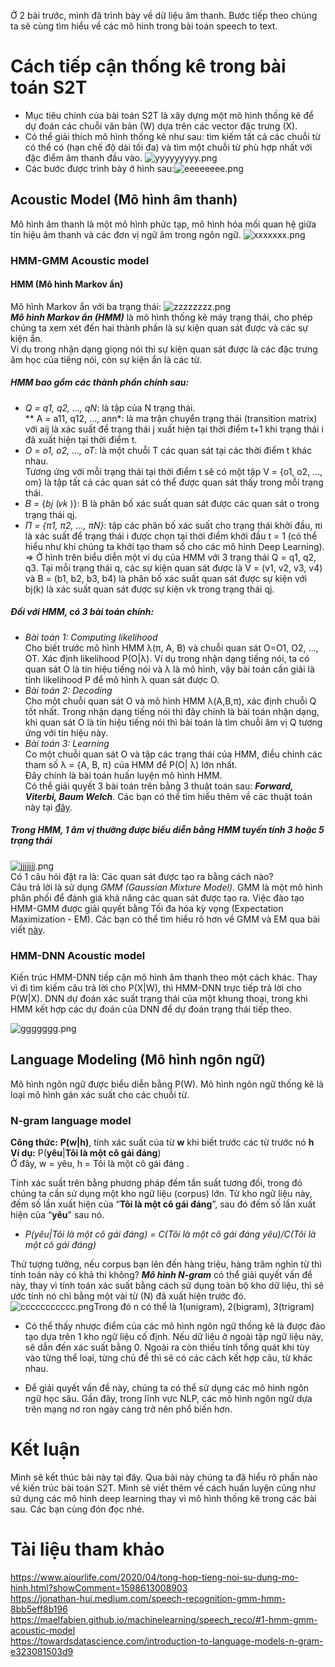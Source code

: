 Ở 2 bài trước, mình đã trình bày về dữ liệu âm thanh. Bước tiếp theo chúng ta sẽ cùng tìm hiểu về các mô hình trong bài toán speech to text.
# Cách tiếp cận thống kê trong bài toán S2T
- Mục tiêu chính của bài toán S2T là xây dựng một mô hình thống kê để dự đoán các chuỗi văn bản (W) dựa trên các vector đặc trưng (X). <br>
- Có thể giải thích mô hình thống kê như sau: tìm kiếm tất cả các chuỗi từ có thể có (hạn chế độ dài tối đa) và tìm một chuỗi từ phù hợp nhất với đặc điểm âm thanh đầu vào.
![yyyyyyyyy.png](https://images.viblo.asia/d6f2e8d4-a23f-4ff0-927e-9c2f36a70d90.png)<br>
- Các bước được trình bày ở hình sau:![eeeeeeee.png](https://images.viblo.asia/580d0f26-246f-4be5-a51c-5cf78abb44a9.png)<br>
## Acoustic Model (Mô hình âm thanh)
Mô hình âm thanh là một mô hình phức tạp, mô hình hóa mối quan hệ giữa tín hiệu âm thanh và các đơn vị ngữ âm trong ngôn ngữ.
![xxxxxxx.png](https://images.viblo.asia/e6c5a519-7ece-4b3e-bbb8-80b1a26793df.png)<br>
### HMM-GMM Acoustic model 
#### HMM (Mô hình Markov ẩn)
Mô hình Markov ẩn với ba trạng thái:
![zzzzzzzz.png](https://images.viblo.asia/82ec2677-2c9b-4537-93f2-068d358b2382.png)<br>
***Mô hình Markov ẩn (HMM)*** là mô hình thống kê máy trạng thái, cho phép chúng ta xem xét đến hai thành phần là sự kiện quan sát được và các sự kiện ẩn. <br>
Ví dụ trong nhận dạng giọng nói thì sự kiện quan sát được là các đặc trưng âm học của tiếng nói, còn sự kiện ẩn là các từ.
#####  HMM bao gồm các thành phần chính sau:
* *Q = q1, q2, …, qN*: là tập của N trạng thái. <br>
** A = a11, q12, …, ann*: là ma trận chuyển trạng thái (transition matrix) với aij là xác suất để trạng thái j xuất hiện tại thời điểm t+1 khi trạng thái i đã xuất hiện tại thời điểm t. <br>
* *O = o1, o2, …, oT*: là một chuỗi T các quan sát tại các thời điểm t khác nhau. <br>
Tương ứng với mỗi trạng thái tại thời điểm t sẽ có một tập V = {o1, o2, …, om} là tập tất cả các quan sát có thể được quan sát thấy trong mỗi trạng thái. 
* 𝐵 = {𝑏𝑗 (𝑣𝑘 )}: B là phân bố xác suất quan sát được các quan sát o trong trạng thái qj.<br>
* *Π = {π1, π2, …, πN}*: tập các phân bố xác suất cho trạng thái khởi đầu, πi là xác suất để trạng thái i được chọn tại thời điểm khởi đầu t = 1 (có thể hiểu như khi chúng ta khởi tạo tham số cho các mô hình Deep Learning).<br>
=> Ở hình trên biểu diễn một ví dụ của HMM với 3 trạng thái Q = q1, q2, q3. Tại mỗi trạng thái q, các sự kiện quan sát được là V = (v1, v2, v3, v4) và B = (b1, b2, b3, b4) là phân bố xác suất quan sát được sự kiện với bj(k) là xác suất quan sát được sự kiện vk trong trạng thái qj. 
##### Đối với HMM, có 3 bài toán chính:
* *Bài toán 1: Computing likelihood*<br>
Cho biết trước mô hình HMM λ(π, A, B) và chuỗi quan sát O=O1, O2, …, OT. Xác định likelihood P(O|λ).
Ví dụ trong nhận dạng tiếng nói, ta có quan sát O là tín hiệu tiếng nói và λ là mô hình, vậy bài toán cần giải là tính likelihood P để mô hình λ quan sát được O.
* *Bài toán 2: Decoding*<br>
Cho một chuỗi quan sát O và mô hình HMM λ(A,B,π), xác định chuỗi Q tốt nhất. 
Trong nhận dạng tiếng nói thì đây chính là bài toán nhận dạng, khi quan sát O là tín hiệu tiếng nói thì bài toán là tìm chuỗi âm vị Q tương ứng với tín hiệu này.
* *Bài toán 3: Learning*<br>
Co một chuỗi quan sát O và tập các trạng thái của HMM, điều chỉnh các tham số λ = {A, B, π} của HMM để P(O| λ) lớn nhất.<br>
Đây chính là bài toán huấn luyện mô hình HMM. <br>
Có thể giải quyết 3 bài toán trên bằng 3 thuật toán sau: ***Forward, Viterbi, Baum Welch***. Các bạn có thể tìm hiểu thêm về các thuật toán này tại [đây](https://jonathan-hui.medium.com/speech-recognition-gmm-hmm-8bb5eff8b196). 
##### Trong HMM, 1 âm vị thường được biểu diễn bằng HMM tuyến tính 3 hoặc 5 trạng thái
![jjjjjjj.png](https://images.viblo.asia/bf358b64-d465-439b-900a-53517343f00b.png)<br>
Có 1 câu hỏi đặt ra là: Các quan sát được tạo ra bằng cách nào? <br>
Câu trả lời là sử dụng *GMM (Gaussian Mixture Model)*. GMM là một mô hình phân phối để đánh giá khả năng các quan sát được tạo ra. 
Việc đào tạo HMM-GMM được giải quyết bằng Tối đa hóa kỳ vọng (Expectation Maximization - EM). Các bạn có thể tìm hiểu rõ hơn về GMM và EM qua bài viết [này](https://towardsdatascience.com/expectation-maximization-for-gmms-explained-5636161577ca).
### HMM-DNN Acoustic model
Kiến trúc HMM-DNN tiếp cận mô hình âm thanh theo một cách khác. Thay vì đi tìm kiếm câu trả lời cho P(X|W), thì HMM-DNN trực tiếp trả lời cho P(W|X). DNN dự đoán xác suất trạng thái của một khung thoại, trong khi HMM kết hợp các dự đoán của DNN để dự đoán trạng thái tiếp theo.

![ggggggg.png](https://images.viblo.asia/64c61b3b-5e23-4ecb-8b01-5ca10ca680ff.png)<br>
## Language Modeling (Mô hình ngôn ngữ)
Mô hình ngôn ngữ được biểu diễn bằng P(W). Mô hình ngôn ngữ thống kê là loại mô hình gán xác suất cho các chuỗi từ. 
### N-gram language model
**Công thức:**
                **P(w|h)**, tính xác suất của từ **w** khi biết trước các từ trước nó **h**<br>
**Ví dụ:**
	P(**yêu**|**Tôi là một cô gái đáng**)<br>
    Ở đây, w = yêu,
             h = Tôi là một cô gái đáng .
     
 Tính xác suất trên bằng phương pháp đếm tần suất tương đối, trong đó chúng ta cần sử dụng một kho ngữ liệu (corpus) lớn. Từ kho ngữ liệu này, đếm số lần xuất hiện của “**Tôi là một cô gái đáng**”, sau đó đếm số lần xuất hiện của “**yêu**" sau nó.
* *P(yêu|Tôi là một cô gái đáng) = C(Tôi là một cô gái đáng yêu)/C(Tôi là một cô gái đáng)*<br>

Thử tượng tưởng, nếu corpus bạn lên đến hàng triệu, hàng trăm nghìn từ thì tính toán này có khả thi không? ***Mô hình N-gram*** có thể giải quyết vấn đề này, thay vì tính toán xác suất bằng cách sử dụng toàn bộ kho dữ liệu, thì sẽ ước tính nó chỉ bằng một vài từ (N) đã xuất hiện trước đó. 
![ccccccccccc.png](https://images.viblo.asia/bfc2c59b-24d4-4de2-880d-55d6b69760ac.png)Trong đó n có thể là 1(unigram), 2(bigram), 3(trigram)<br>
* Có thể thấy nhược điểm của các mô hình ngôn ngữ thống kê là được đào tạo dựa trên 1 kho ngữ liệu cố định. Nếu dữ liệu ở ngoài tập ngữ liệu này, sẽ dẫn đến xác suất bằng 0. Ngoài ra còn thiếu tính tổng quát khi tùy vào từng thể loại, từng chủ đề thì sẽ có các cách kết hợp câu, từ khác nhau. 

* Để giải quyết vấn đề này, chúng ta có thể sử dụng các mô hình ngôn ngữ học sâu. Gần đây, trong lĩnh vực NLP, các mô hình ngôn ngữ dựa trên mạng nơ ron ngày càng trở nên phổ biến hơn.

# Kết luận
Mình sẽ kết thúc bài này tại đây. Qua bài này chúng ta đã hiểu rõ phần nào về kiến trúc bài toán S2T. Mình sẽ viết thêm về cách huấn luyện cũng như sử dụng các mô hình deep learning thay vì mô hình thống kê trong các bài sau. Các bạn cùng đón đọc nhé.
# Tài liệu tham khảo
https://www.aiourlife.com/2020/04/tong-hop-tieng-noi-su-dung-mo-hinh.html?showComment=1598613008903<br>
https://jonathan-hui.medium.com/speech-recognition-gmm-hmm-8bb5eff8b196<br>
https://maelfabien.github.io/machinelearning/speech_reco/#1-hmm-gmm-acoustic-model<br>
https://towardsdatascience.com/introduction-to-language-models-n-gram-e323081503d9<br>